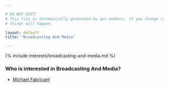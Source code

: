 ```yaml
---

# DO NOT EDIT!
# This file is automatically generated by get-members. If you change it, bad
# things will happen.

layout: default
title: "Broadcasting And Media"

---
```


{% include interests/broadcasting-and-media.md %}

### Who is interested in Broadcasting And Media?


* [Michael Fabricant](members/michael-fabricant.html)
